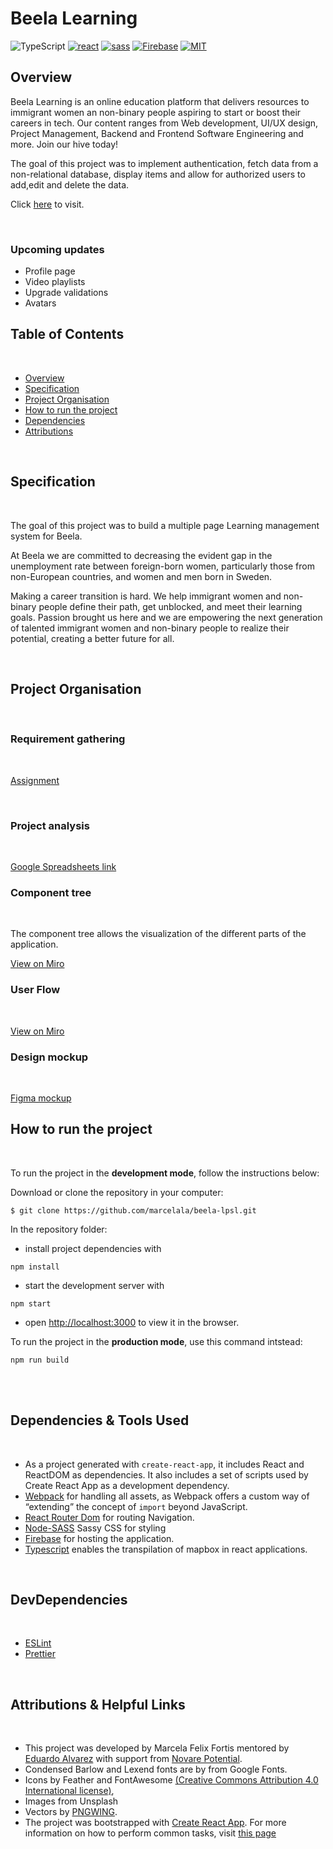 # Beela Learning

![TypeScript](https://img.shields.io/badge/typescript-%23007ACC.svg?style=for-the-badge&logo=typescript&logoColor=white)
[![react](https://img.shields.io/badge/React-20232A?style=for-the-badge&logo=react&logoColor=61DAFB)](https://reactjs.org/)
[![sass](https://img.shields.io/badge/Sass-CC6699?style=for-the-badge&logo=sass&logoColor=white)](https://sass-lang.com/)
[![Firebase](https://img.shields.io/badge/firebase-%23039BE5.svg?style=for-the-badge&logo=firebase)](https://firebase.google.com/)
[![MIT](https://camo.githubusercontent.com/3dbcfa4997505c80ef928681b291d33ecfac2dabf563eb742bb3e269a5af909c/68747470733a2f2f696d672e736869656c64732e696f2f6769746875622f6c6963656e73652f496c65726961796f2f6d61726b646f776e2d6261646765733f7374796c653d666f722d7468652d6261646765)](https://professionalprograms.mit.edu/?utm_source=google&utm_medium=cpc&utm_campaign=MIT_BRAND_PROTECTION&utm_medium=ppc&utm_term=massachusetts%20institute%20of%20technology%20mit&utm_campaign=MIT_BRAND_PROTECTION&utm_source=adwords&hsa_mt=e&hsa_src=g&hsa_tgt=kwd-325879874370&hsa_acc=2660252290&hsa_ad=406000382319&hsa_cam=8546883354&hsa_kw=massachusetts%20institute%20of%20technology%20mit&hsa_net=adwords&hsa_ver=3&hsa_grp=85551586934&gclid=CjwKCAjwr56IBhAvEiwA1fuqGvMJK9N0hVJ40ns4Qil_4byBgG-0AKpD5gEImBRlcJ1cmbHUsDzoohoCMK4QAvD_BwE)
## Overview

Beela Learning is an online education platform that delivers resources to immigrant women an non-binary people aspiring to start or boost their careers in tech. Our content ranges from Web development, UI/UX design, Project Management, Backend and Frontend Software Engineering and more. Join our hive today!

The goal of this project was to implement authentication, fetch data from a non-relational database, display items and allow for authorized users to add,edit and delete the data. 

Click [here](https://beela-learning.web.app/)
to visit.

<br/>

### Upcoming updates
  
  - Profile page
  - Video playlists
  - Upgrade validations
  - Avatars

## Table of Contents

<br/>

- [Overview](#overview)
- [Specification](#specification)
- [Project Organisation](#project-organisation)
- [How to run the project](#how-to-run-the-project)
- [Dependencies](#dependencies-&-tools-used)
- [Attributions](#attributions-&-helpful-links)
  <br/>

<br/>

## Specification

<br/>

The goal of this project was to build a multiple page Learning management system for Beela. 

At Beela we are committed to decreasing the evident gap in the unemployment rate between foreign-born women, particularly those from non-European countries, and women and men born in Sweden.

Making a career transition is hard. We help immigrant women and non-binary people define their path, get unblocked, and meet their learning goals. Passion brought us here and we are empowering the next generation of talented immigrant women and non-binary people to realize their potential, creating a better future for all.

<br/>


## Project Organisation

<br/>

### Requirement gathering

<br/>

[Assignment](https://docs.google.com/document/d/1cxZwIWpy5O4V6Ck0QnIMmlcx2z2y157WW7ZVOP_CZkg/edit?usp=sharing)

<br/>

### Project analysis

<br/>

[Google Spreadsheets link](https://docs.google.com/spreadsheets/d/1HVMCnyVIdUI2t3jrGkX4ERfM2RNz1A4gNi72EJRv2Oo/edit?usp=sharing)
<br/>

### Component tree

<br/>

The component tree allows the visualization of the different parts of the application.
<br/>

[View on Miro](https://miro.com/welcomeonboard/cTVWT2dRcDJtTDBjQnYza2pBak5ranc5QnRlcFJXMGRoSG0xM3M1NDJnSDRpdXAzWVRTNkpQUm5YeGREbWpyY3wzMDc0NDU3MzY0NzI0NzM5OTk5?invite_link_id=542491329720)
<br/>

### User Flow

<br/>

[View on Miro](https://miro.com/welcomeonboard/cTVWT2dRcDJtTDBjQnYza2pBak5ranc5QnRlcFJXMGRoSG0xM3M1NDJnSDRpdXAzWVRTNkpQUm5YeGREbWpyY3wzMDc0NDU3MzY0NzI0NzM5OTk5?invite_link_id=542491329720)
<br/>


### Design mockup

<br/>

[Figma mockup](https://www.figma.com/file/KjMNtQdwLdnsrMqLtvehbl/Beela-Learning?node-id=2256%3A25)
<br/>

## How to run the project

<br/>

To run the project in the **development mode**, follow the instructions below:

Download or clone the repository in your computer:

```
$ git clone https://github.com/marcelala/beela-lpsl.git
```

In the repository folder:

- install project dependencies with

```
npm install
```

- start the development server with

```
npm start
```

- open [http://localhost:3000](http://localhost:3000) to view it in the browser.

To run the project in the **production mode**, use this command intstead:

```
npm run build
```

<br/>

<br/>

## Dependencies & Tools Used

<br/>

- As a project generated with `create-react-app`, it includes React and ReactDOM as dependencies. It also includes a set
  of scripts used by Create React App as a development dependency.
- [Webpack](https://webpack.js.org/) for handling all assets, as Webpack offers a custom way of “extending” the concept
  of `import` beyond JavaScript.
- [React Router Dom](https://www.npmjs.com/package/react-router-dom) for routing Navigation.
- [Node-SASS](https://github.com/sass/) Sassy CSS for styling
- [Firebase](https://firebase.google.com/) for hosting the application.
- [Typescript](https://www.npmjs.com/package/typescript) enables the transpilation of mapbox in react
  applications.

<br/>

## DevDependencies

<br/>

- [ESLint](https://eslint.org/)
- [Prettier](https://prettier.io/)

<br/>

## Attributions & Helpful Links

<br/>

- This project was developed by Marcela Felix Fortis mentored by [Eduardo Alvarez](https://github.com/elalienx) with
  support from [Novare Potential](https://www.novarepotential.com/).
- Condensed Barlow and Lexend fonts are by from Google Fonts.
- Icons by Feather and FontAwesome [(Creative Commons Attribution 4.0 International license)](https://fontawesome.com/license), 
- Images from Unsplash
- Vectors by [PNGWING](https://www.pngwing.com/en/free-png-zbytj).
- The project was bootstrapped with [Create React App](https://github.com/facebookincubator/create-react-app). For more
  information on how to perform common tasks,
  visit [this page](https://github.com/facebookincubator/create-react-app/blob/master/packages/react-scripts/template/README.md)
